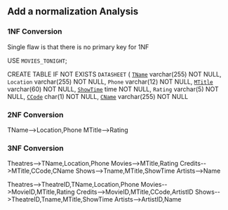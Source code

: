 ## Add a normalization Analysis

### 1NF Conversion
Single flaw is that there is no primary key for 1NF

USE `MOVIES_TONIGHT`;

CREATE TABLE IF NOT EXISTS `DATASHEET` (
  <u>`TName`</u> varchar(255) NOT NULL,
  `Location` varchar(255) NOT NULL,
  `Phone` varchar(12) NOT NULL,
  <u>`MTitle`</u> varchar(60) NOT NULL,
  <u>`ShowTime`</u> time NOT NULL,
  `Rating` varchar(5) NOT NULL,
  <u>`CCode`</u> char(1) NOT NULL,
  <u>`CName`</u> varchar(255) NOT NULL

### 2NF Conversion
TName-->Location,Phone
MTitle-->Rating

### 3NF Conversion
Theatres-->TName,Location,Phone
Movies-->MTitle,Rating
Credits-->MTitle,CCode,CName
Shows-->Tname,MTitle,ShowTime
Artists-->Name

Theatres-->TheatreID,TName,Location,Phone
Movies-->MovieID,MTitle,Rating
Credits-->MovieID,MTitle,CCode,ArtistID
Shows-->TheatreID,Tname,MTitle,ShowTime
Artists-->ArtistID,Name
